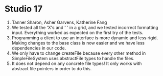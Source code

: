 # Studio 17
1. Tanner Sharon, Asher Garvens, Katherine Fang
2. We tested all the 'X's and ' ' in a grid, and we tested incorrect formatting input. Everything worked as expected on the first try of the tests.
3. Programming a client to use an interface is more dynamic and less rigid. Making changes to the base class is now easier and
   we have less dependencies in our code.
4. We only have to change createFile because every other method in SimpleFileSystem uses abstractFile types to handle the files.
5. It does not depend on any concrete file types! It only works with abstract file pointers in order to do this.